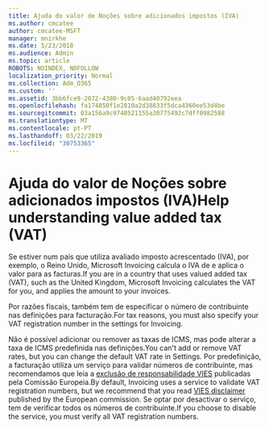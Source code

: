 ```yaml
---
title: Ajuda do valor de Noções sobre adicionados impostos (IVA)
ms.author: cmcatee
author: cmcatee-MSFT
manager: mnirkhe
ms.date: 5/23/2018
ms.audience: Admin
ms.topic: article
ROBOTS: NOINDEX, NOFOLLOW
localization_priority: Normal
ms.collection: Adm_O365
ms.custom: ''
ms.assetid: 3bb6fce9-2072-4380-9c05-6aad40792eea
ms.openlocfilehash: fa174850f1e2810a2d38833f5dca4360ee53d4be
ms.sourcegitcommit: 03a156a9c9740521155a30775492c7dff0982588
ms.translationtype: MT
ms.contentlocale: pt-PT
ms.lasthandoff: 03/22/2019
ms.locfileid: "30753365"
---
```

# <a name="help-understanding-value-added-tax-vat"></a><span data-ttu-id="d157d-102">Ajuda do valor de Noções sobre adicionados impostos (IVA)</span><span class="sxs-lookup"><span data-stu-id="d157d-102">Help understanding value added tax (VAT)</span></span>

<span data-ttu-id="d157d-103">Se estiver num país que utiliza avaliado imposto acrescentado (IVA), por exemplo, o Reino Unido, Microsoft Invoicing calcula o IVA de e aplica o valor para as facturas.</span><span class="sxs-lookup"><span data-stu-id="d157d-103">If you are in a country that uses valued added tax (VAT), such as the United Kingdom, Microsoft Invoicing calculates the VAT for you, and applies the amount to your invoices.</span></span>
  
<span data-ttu-id="d157d-104">Por razões fiscais, também tem de especificar o número de contribuinte nas definições para facturação.</span><span class="sxs-lookup"><span data-stu-id="d157d-104">For tax reasons, you must also specify your VAT registration number in the settings for Invoicing.</span></span>
  
<span data-ttu-id="d157d-105">Não é possível adicionar ou remover as taxas de ICMS, mas pode alterar a taxa de ICMS predefinida nas definições.</span><span class="sxs-lookup"><span data-stu-id="d157d-105">You can't add or remove VAT rates, but you can change the default VAT rate in Settings.</span></span> <span data-ttu-id="d157d-106">Por predefinição, a facturação utiliza um serviço para validar números de contribuinte, mas recomendamos que leia a [exclusão de responsabilidade VIES](https://go.microsoft.com/fwlink/?LinkID=841741) publicadas pela Comissão Europeia.</span><span class="sxs-lookup"><span data-stu-id="d157d-106">By default, Invoicing uses a service to validate VAT registration numbers, but we recommend that you read [VIES disclaimer](https://go.microsoft.com/fwlink/?LinkID=841741) published by the European commission.</span></span> <span data-ttu-id="d157d-107">Se optar por desactivar o serviço, tem de verificar todos os números de contribuinte.</span><span class="sxs-lookup"><span data-stu-id="d157d-107">If you choose to disable the service, you must verify all VAT registration numbers.</span></span> 
  

